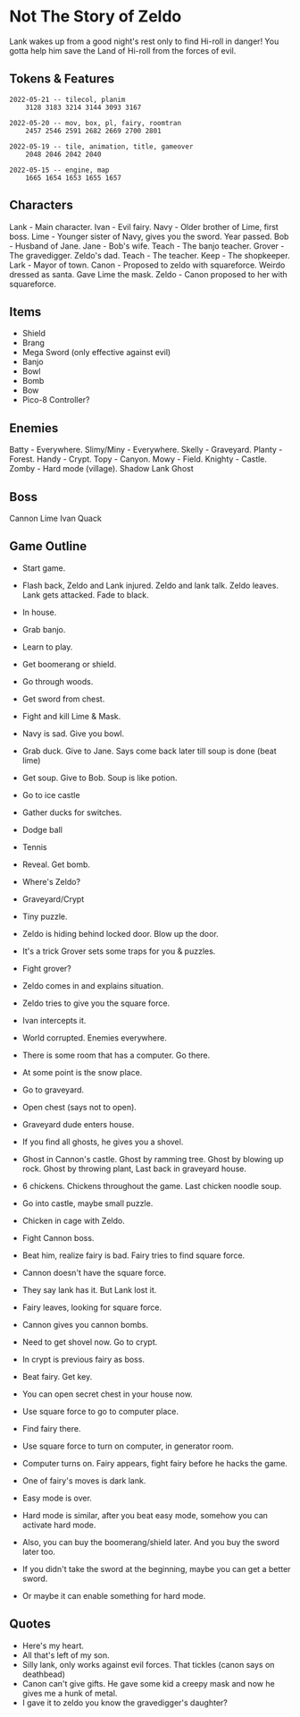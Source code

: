 # Not The Story of Zeldo
Lank wakes up from a good night's rest only to find Hi-roll in danger! You gotta
help him save the Land of Hi-roll from the forces of evil.

## Tokens & Features
```
2022-05-21 -- tilecol, planim
    3128 3183 3214 3144 3093 3167

2022-05-20 -- mov, box, pl, fairy, roomtran
    2457 2546 2591 2682 2669 2700 2801

2022-05-19 -- tile, animation, title, gameover
    2048 2046 2042 2040

2022-05-15 -- engine, map
    1665 1654 1653 1655 1657
```

## Characters
Lank   - Main character.
Ivan   - Evil fairy.
Navy   - Older brother of Lime, first boss.
Lime   - Younger sister of Navy, gives you the sword. Year passed.
Bob    - Husband of Jane.
Jane   - Bob's wife.
Teach  - The banjo teacher.
Grover - The gravedigger. Zeldo's dad.
Teach  - The teacher.
Keep   - The shopkeeper.
Lark   - Mayor of town.
Canon  - Proposed to zeldo with squareforce. Weirdo dressed as santa. Gave Lime the mask.
Zeldo  - Canon proposed to her with squareforce.

## Items
- Shield
- Brang
- Mega Sword (only effective against evil)
- Banjo
- Bowl
- Bomb
- Bow
- Pico-8 Controller?

## Enemies
Batty      - Everywhere.
Slimy/Miny - Everywhere.
Skelly     - Graveyard.
Planty     - Forest.
Handy      - Crypt.
Topy       - Canyon.
Mowy       - Field.
Knighty    - Castle.
Zomby      - Hard mode (village).
Shadow Lank
Ghost

## Boss
Cannon
Lime
Ivan
Quack

## Game Outline
- Start game.
- Flash back, Zeldo and Lank injured. Zeldo and lank talk. Zeldo leaves. Lank gets attacked. Fade to black.
- In house.
- Grab banjo.
- Learn to play.
- Get boomerang or shield.
- Go through woods.
- Get sword from chest.
- Fight and kill Lime & Mask.
- Navy is sad. Give you bowl.
- Grab duck. Give to Jane. Says come back later till soup is done (beat lime)
- Get soup. Give to Bob. Soup is like potion.
- Go to ice castle
- Gather ducks for switches.
- Dodge ball
- Tennis
- Reveal. Get bomb.
- Where's Zeldo?
- Graveyard/Crypt
- Tiny puzzle.
- Zeldo is hiding behind locked door. Blow up the door.
- It's a trick Grover sets some traps for you & puzzles.
- Fight grover?
- Zeldo comes in and explains situation.
- Zeldo tries to give you the square force.
- Ivan intercepts it.
- World corrupted. Enemies everywhere.
- There is some room that has a computer. Go there.

- At some point is the snow place.

- Go to graveyard.
- Open chest (says not to open).
- Graveyard dude enters house.
- If you find all ghosts, he gives you a shovel.
- Ghost in Cannon's castle. Ghost by ramming tree. Ghost by blowing up rock.
  Ghost by throwing plant, Last back in graveyard house.
- 6 chickens. Chickens throughout the game. Last chicken noodle soup.
- Go into castle, maybe small puzzle.
- Chicken in cage with Zeldo.
- Fight Cannon boss.
- Beat him, realize fairy is bad. Fairy tries to find square force.
- Cannon doesn't have the square force.
- They say lank has it. But Lank lost it.
- Fairy leaves, looking for square force.
- Cannon gives you cannon bombs.
- Need to get shovel now. Go to crypt.
- In crypt is previous fairy as boss.
- Beat fairy. Get key.
- You can open secret chest in your house now.
- Use square force to go to computer place.
- Find fairy there.
- Use square force to turn on computer, in generator room.
- Computer turns on. Fairy appears, fight fairy before he hacks the game.
- One of fairy's moves is dark lank.
- Easy mode is over.
- Hard mode is similar, after you beat easy mode, somehow you can activate hard mode.
- Also, you can buy the boomerang/shield later. And you buy the sword later too.
- If you didn't take the sword at the beginning, maybe you can get a better sword.
- Or maybe it can enable something for hard mode.

## Quotes
- Here's my heart.
- All that's left of my son.
- Silly lank, only works against evil forces. That tickles (canon says on deathbead)
- Canon can't give gifts. He gave some kid a creepy mask and now he gives me a hunk of metal.
- I gave it to zeldo you know the gravedigger's daughter?
